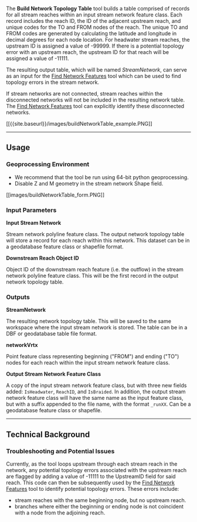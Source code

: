 The **Build Network Topology Table** tool builds a table comprised of records for all stream reaches within an input stream network feature class. Each record includes the reach ID, the ID of the adjacent upstream reach, and unique codes for the TO and FROM nodes of the reach. The unique TO and FROM codes are generated by calculating the latitude and longitude in decimal degrees for each node location. For headwater stream reaches, the upstream ID is assigned a value of -99999. If there is a potential topology error with an upstream reach, the upstream ID for that reach will be assigned a value of -11111.

The resulting output table, which will be named *StreamNetwork*, can serve as an input for the [Find Network Features](https://github.com/SouthForkResearch/gnat/wiki/Find-Network-Features) tool which can be used to find topology errors in the stream network. 

If stream networks are not connected, stream reaches within the disconnected networks will not be included in the resulting network table. The [Find Network Features](https://github.com/SouthForkResearch/gnat/wiki/Find-Network-Features) tool can explicitly identify these disconnected networks.

[[{{site.baseurl}}/images/buildNetworkTable_example.PNG]]

_______________________________________________________________
## Usage

### Geoprocessing Environment
* We recommend that the tool be run using 64-bit python geoprocessing.
* Disable Z and M geometry in the stream network Shape field.

[[images/buildNetworkTable_form.PNG]]

### Input Parameters
**Input Stream Network**

Stream network polyline feature class. The output network topology table will store a record for each reach within this network.  This dataset can be in a geodatabase feature class or shapefile format. 

**Downstream Reach Object ID**

Object ID of the downstream reach feature (i.e. the outflow) in the stream network polyline feature class. This will be the first record in the output network topology table.

### Outputs
**StreamNetwork**

The resulting network topology table.  This will be saved to the same workspace where the input stream network is stored. The table can be in a DBF or geodatabase table file format.

**networkVrtx**

Point feature class representing beginning ("FROM") and ending ("TO") nodes for each reach within the input stream network feature class.

**Output Stream Network Feature Class**

A copy of the input stream network feature class, but with three new fields added: `IsHeadwater`, `ReachID`, and `IsBraided`.  In addition, the output stream network feature class will have the same name as the input feature class, but with a suffix appended to the file name, with the format `_runXX`.  Can be a geodatabase feature class or shapefile.

_______________________________________________________________
## Technical Background
### Troubleshooting and Potential Issues
Currently, as the tool loops upstream through each stream reach in the network, any potential topology errors associated with the upstream reach are flagged by adding a value of -11111 to the UpstreamID field for said reach. This code can then be subsequently used by the [Find Network Features](https://github.com/SouthForkResearch/gnat/wiki/Find-Network-Features) tool to identify potential topology errors. These errors include:

* stream reaches with the same beginning node, but no upstream reach.
* branches where either the beginning or ending node is not coincident with a node from the adjoining reach.